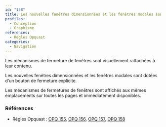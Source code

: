 ```yaml
---
id: "158"
title: Les nouvelles fenêtres dimensionnées et les fenêtres modales sont dotées d‘un bouton de fermeture explicite, visuellement rattaché à leur contenu et affiché au même emplacement pour toutes ces fenêtres.
profiles:
  - Conception
  - Graphisme
references:
  - Règles Opquast
categories:
  - Navigation
---
```


Les mécanismes de fermeture de fenêtres sont visuellement rattachées à leur contenu.

Les nouvelles fenêtres dimensionnées et les fenêtres modales sont dotées d‘un bouton de fermeture explicite.

Les mécanismes de fermetures de fenêtres sont affichés aux mêmes emplacements sur toutes les pages et immédiatement disponibles.

### Références

*   Règles Opquast : [OPQ 155](https://checklists.opquast.com/fr/assurance-qualite-web/les-mecanismes-de-fermeture-de-fenetres-sont-visuellement-rattachees-a-leur-contenu), [OPQ 156](https://checklists.opquast.com/fr/assurance-qualite-web/les-mecanismes-de-fermetures-de-fenetres-sont-immediatement-disponibles), [OPQ 157](https://checklists.opquast.com/fr/assurance-qualite-web/les-nouvelles-fenetres-dimensionnees-et-les-fenetres-modales-sont-dotees-dun-bouton-de-fermeture-explicite), [OPQ 158](https://checklists.opquast.com/fr/assurance-qualite-web/les-mecanismes-de-fermetures-de-fenetres-sont-affiches-aux-memes-emplacements-sur-toutes-les-pages)
